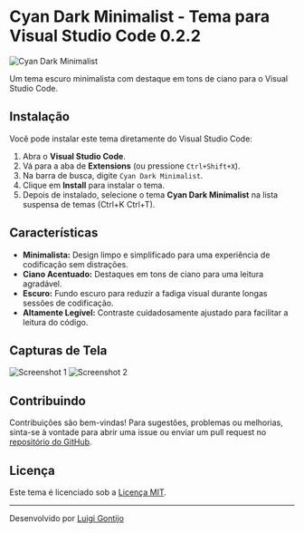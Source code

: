 # Cyan Dark Minimalist - Tema para Visual Studio Code 0.2.2

![Cyan Dark Minimalist](https://link_para_a_imagem.png)

Um tema escuro minimalista com destaque em tons de ciano para o Visual Studio Code.

## Instalação

Você pode instalar este tema diretamente do Visual Studio Code:

1. Abra o **Visual Studio Code**.
2. Vá para a aba de **Extensions** (ou pressione `Ctrl+Shift+X`).
3. Na barra de busca, digite `Cyan Dark Minimalist`.
4. Clique em **Install** para instalar o tema.
5. Depois de instalado, selecione o tema **Cyan Dark Minimalist** na lista suspensa de temas (Ctrl+K Ctrl+T).

## Características

- **Minimalista:** Design limpo e simplificado para uma experiência de codificação sem distrações.
- **Ciano Acentuado:** Destaques em tons de ciano para uma leitura agradável.
- **Escuro:** Fundo escuro para reduzir a fadiga visual durante longas sessões de codificação.
- **Altamente Legível:** Contraste cuidadosamente ajustado para facilitar a leitura do código.

## Capturas de Tela

![Screenshot 1]([https://github.com/gontijol/cyan-minimalist/assets/screenshot1.png](https://github.com/gontijol/cyan-minimalist/blob/main/assets/screenshot1.png))
![Screenshot 2]([https://github.com/gontijol/cyan-minimalist/assets/screenshot1.png](https://github.com/gontijol/cyan-minimalist/blob/main/assets/screenshot2.png))

## Contribuindo

Contribuições são bem-vindas! Para sugestões, problemas ou melhorias, sinta-se à vontade para abrir uma issue ou enviar um pull request no [repositório do GitHub](https://github.com/gontijol/cyan-minimalist).

## Licença

Este tema é licenciado sob a [Licença MIT](https://opensource.org/licenses/MIT).

---

Desenvolvido por [Luigi Gontijo](https://linkedin.com/in/luigigontijo)
